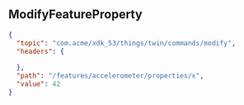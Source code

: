 ## ModifyFeatureProperty

```json
{
  "topic": "com.acme/xdk_53/things/twin/commands/modify",
  "headers": {
    
  },
  "path": "/features/accelerometer/properties/x",
  "value": 42
}
```
